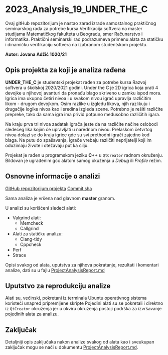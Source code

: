 # 2023_Analysis_19_UNDER_THE_C

Ovaj gitHub repozitorijum je nastao zarad izrade samostalnog praktičnog seminarskog rada za potrebe kursa Verifikacija softvera na master studijama Matematičkog fakulteta u Beogradu, smer Računarstvo i informatika.
Praktični seminarski rad podrazumeva primenu alata za statičku i dinamičku verifikaciju softvera na izabranom studentskom projektu.

**Autor: Jovana Adžić 1020/21**

## Opis projekta za koji je analiza rađena
**UNDER_THE_C** je studentski projekat rađen za potrebe kursa Razvoj softvera u školskoj 2020/2021 godini.
Under the C je 2D igrica koja prati 4 devojke u njihovoj avanturi da pronađu blago skriveno u zamku ispod mora.
Igrica ima ukupno četiri nivoa i u svakom nivou igrač upravlja različitim likom - drugom devojkom. Osim razlike u izgledu likova, njih razlikuju i drugačije logike nivoa kao i sredina izgleda scene. Potrebno je rešiti različite prepreke, tako da sama igra ima privid potpuno međusobno različitih igara.

Na kraju prva tri nivoa zadatak igrača jeste da na različite načine oslobodi sledećeg lika kojim će upravljati u narednom nivou. Prelaskom četvrtog nivoa dolazi se do kraja igrice gde su svi prethodni igrači zajedno kod blaga. Na putu do spašavanja, igrače vrebaju različiti neprijatelji koji im oduzimaju živote i otežavaju put ka cilju.

Projekat je rađen u programskom jeziku **C++** u `QtCreator` radnom okruženju.
Bildovan je ugrađenim gcc alatom samog okuženja u *Debug* ili *Profile* režim.

## Osnovne informacije o analizi
[GitHub repozitorijum projekta](https://gitlab.com/matf-bg-ac-rs/course-rs/projects-2020-2021/19-under-the-c)
[Commit sha](691f17bbb4ceb32c120bd4e8d40e90d0c141a79d)

Sama analiza je vršena nad glavnom **master** granom.

U analizi su korišćeni sledeći alati:

- Valgrind alati:
    - Memcheck
    - Callgrind
- Alati za statičku analizu:
    - Clang-tidy
    - Cppcheck
- Perf
- Strace

Opisi svakog od alata, uputstva za njihova pokratanje, rezultati i komentari analize, dati su u fajlu [ProjectAnalysisReport.md](ProjectAnalysisReport.md)

## Uputstvo za reprodukciju analize
Alati su, većinski, pokretani iz terminala Ubuntu operativnog sistema koristeći unapred pripremljene skripte
Pojedini alati su se pokretali i direktno iz `QtCreator` okruženja jer u okviru okruženja postoji podrška za izvršavanje pojedinih alata za analizu.

## Zaključak
Detaljniji opis zaključaka nakon analize svakog od alata kao i sveukupan zaključak mogu se naći u dokumentu
[ProjectAnalysisReport.md](ProjectAnalysisReport.md).

